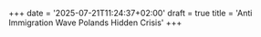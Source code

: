 +++
date = '2025-07-21T11:24:37+02:00'
draft = true
title = 'Anti Immigration Wave Polands Hidden Crisis'
+++

